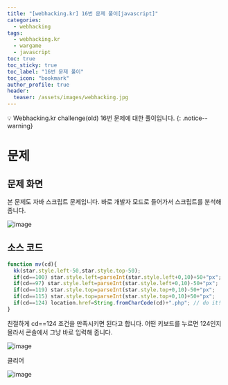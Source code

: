 ```yaml
---
title: "[webhacking.kr] 16번 문제 풀이[javascript]"
categories:
  - webhacking
tags:
  - webhacking.kr
  - wargame
  - javascript
toc: true
toc_sticky: true
toc_label: "16번 문제 풀이"
toc_icon: "bookmark"
author_profile: true
header:
  teaser: /assets/images/webhacking.jpg
---
```


💡 Webhacking.kr challenge(old) 16번 문제에 대한 풀이입니다.
{: .notice--warning}

# 문제
## 문제 화면
  본 문제도 자바 스크립트 문제입니다. 바로 개발자 모드로 들어가서 스크립트를 분석해 줍니다.

  ![image](https://user-images.githubusercontent.com/33647663/150755179-8be369db-0969-4b56-93d7-74e1bebeaf32.png)

  

## 소스 코드
  
  ```javascript
  function mv(cd){
    kk(star.style.left-50,star.style.top-50);
    if(cd==100) star.style.left=parseInt(star.style.left+0,10)+50+"px";
    if(cd==97) star.style.left=parseInt(star.style.left+0,10)-50+"px";
    if(cd==119) star.style.top=parseInt(star.style.top+0,10)-50+"px";
    if(cd==115) star.style.top=parseInt(star.style.top+0,10)+50+"px";
    if(cd==124) location.href=String.fromCharCode(cd)+".php"; // do it!
  }
  ```

  친절하게 cd==124 조건을 만족시키면 된다고 합니다. 어떤 키보드를 누르면 124인지 몰라서 콘솔에서 그냥 바로 입력해 줍니다.

  ![image](https://user-images.githubusercontent.com/33647663/150755759-1ca6428c-142a-4d77-b247-4acd359db682.png)

  클리어 

  ![image](https://user-images.githubusercontent.com/33647663/150755812-ae733d89-c688-4f9a-ab4c-a23f26480b46.png)



 
